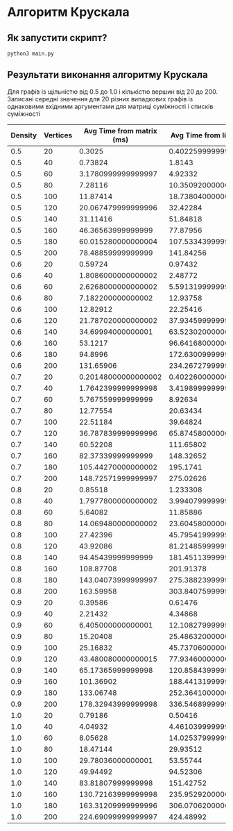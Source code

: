 # Алгоритм Крускала

## Як запустити скрипт?

```
python3 main.py
```

## Результати виконання алгоритму Крускала

Для графів із щільністю від 0.5 до 1.0 і кількістю вершин від 20 до 200. Записані середні значення для 20 різних випадкових графів із однаковими вхідними аргументами для матриці суміжності і списків суміжності


| Density | Vertices | Avg Time from matrix (ms) | Avg Time from list (ms) | Avg Edges |
| ------- | -------- | ------------------------- | ----------------------- | --------- |
| 0.5     | 20       | 0.3025                    | 0.40225999999999995     | 60.4      |
| 0.5     | 40       | 0.73824                   | 1.8143                  | 130.2     |
| 0.5     | 60       | 3.1780999999999997        | 4.92332                 | 203.0     |
| 0.5     | 80       | 7.28116                   | 10.350920000000002      | 280.0     |
| 0.5     | 100      | 11.87414                  | 18.738040000000005      | 361.0     |
| 0.5     | 120      | 20.067479999999996        | 32.42284                | 439.4     |
| 0.5     | 140      | 31.11416                  | 51.84818                | 518.8     |
| 0.5     | 160      | 46.36563999999999         | 77.87956                | 598.2     |
| 0.5     | 180      | 60.015280000000004        | 107.53343999999997      | 678.8     |
| 0.5     | 200      | 78.48859999999999         | 141.84256               | 757.8     |
| 0.6     | 20       | 0.59724                   | 0.97432                 | 60.2      |
| 0.6     | 40       | 1.8086000000000002        | 2.48772                 | 130.0     |
| 0.6     | 60       | 2.6268000000000002        | 5.591319999999999       | 204.6     |
| 0.6     | 80       | 7.182200000000002         | 12.93758                | 285.2     |
| 0.6     | 100      | 12.82912                  | 22.25416                | 365.6     |
| 0.6     | 120      | 21.787020000000002        | 37.934599999999996      | 444.0     |
| 0.6     | 140      | 34.69994000000001         | 63.52302000000001       | 525.8     |
| 0.6     | 160      | 53.1217                   | 96.64168000000001       | 607.2     |
| 0.6     | 180      | 94.8996                   | 172.63009999999997      | 686.8     |
| 0.6     | 200      | 131.65906                 | 234.26727999999997      | 769.4     |
| 0.7     | 20       | 0.20148000000000002       | 0.40226000000000006     | 61.0      |
| 0.7     | 40       | 1.7642399999999998        | 3.4198999999999997      | 134.0     |
| 0.7     | 60       | 5.767559999999999         | 8.92634                 | 210.6     |
| 0.7     | 80       | 12.77554                  | 20.63434                | 291.4     |
| 0.7     | 100      | 22.51184                  | 39.64824                | 370.2     |
| 0.7     | 120      | 36.787839999999996        | 65.87458000000001       | 448.2     |
| 0.7     | 140      | 60.52208                  | 111.65802               | 529.4     |
| 0.7     | 160      | 82.37339999999999         | 148.32652               | 610.2     |
| 0.7     | 180      | 105.44270000000002        | 195.1741                | 689.0     |
| 0.7     | 200      | 148.72571999999997        | 275.02626               | 771.4     |
| 0.8     | 20       | 0.85518                   | 1.233308                | 61.4      |
| 0.8     | 40       | 1.7977800000000002        | 3.9940799999999994      | 136.6     |
| 0.8     | 60       | 5.64082                   | 11.85886                | 212.4     |
| 0.8     | 80       | 14.069480000000002        | 23.604580000000002      | 294.0     |
| 0.8     | 100      | 27.42396                  | 45.79541999999999       | 373.6     |
| 0.8     | 120      | 43.92086                  | 81.21485999999999       | 454.2     |
| 0.8     | 140      | 94.45439999999999         | 181.45113999999995      | 534.6     |
| 0.8     | 160      | 108.87708                 | 201.91378               | 614.2     |
| 0.8     | 180      | 143.04073999999997        | 275.38823999999994      | 695.8     |
| 0.8     | 200      | 163.59958                 | 303.84075999999993      | 773.0     |
| 0.9     | 20       | 0.39586                   | 0.61476                 | 63.4      |
| 0.9     | 40       | 2.21432                   | 4.34868                 | 135.2     |
| 0.9     | 60       | 6.405000000000001         | 12.108279999999999      | 217.4     |
| 0.9     | 80       | 15.20408                  | 25.486320000000003      | 297.4     |
| 0.9     | 100      | 25.16832                  | 45.73706000000001       | 377.4     |
| 0.9     | 120      | 43.480080000000015        | 77.93460000000002       | 456.2     |
| 0.9     | 140      | 65.17365999999998         | 120.85843999999997      | 537.0     |
| 0.9     | 160      | 101.36902                 | 188.44131999999993      | 619.4     |
| 0.9     | 180      | 133.06748                 | 252.36410000000006      | 696.0     |
| 0.9     | 200      | 178.32943999999998        | 336.54689999999994      | 777.6     |
| 1.0     | 20       | 0.79186                   | 0.50416                 | 62.6      |
| 1.0     | 40       | 4.04932                   | 4.461039999999999       | 139.6     |
| 1.0     | 60       | 8.05628                   | 14.025379999999998      | 217.4     |
| 1.0     | 80       | 18.47144                  | 29.93512                | 296.4     |
| 1.0     | 100      | 29.78036000000001         | 53.55744                | 379.0     |
| 1.0     | 120      | 49.94492                  | 94.52306                | 457.8     |
| 1.0     | 140      | 83.81807999999998         | 151.42752               | 538.4     |
| 1.0     | 160      | 130.72163999999998        | 235.95292000000003      | 619.6     |
| 1.0     | 180      | 163.31209999999996        | 306.0706200000001       | 697.6     |
| 1.0     | 200      | 224.69099999999997        | 424.48992               | 779.2     |
